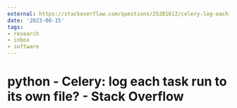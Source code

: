 ```yaml
---
external: https://stackoverflow.com/questions/25281612/celery-log-each-task-run-to-its-own-file
date: '2023-08-15'
tags:
- research
- inbox
- software
---
```


# python - Celery: log each task run to its own file? - Stack Overflow
